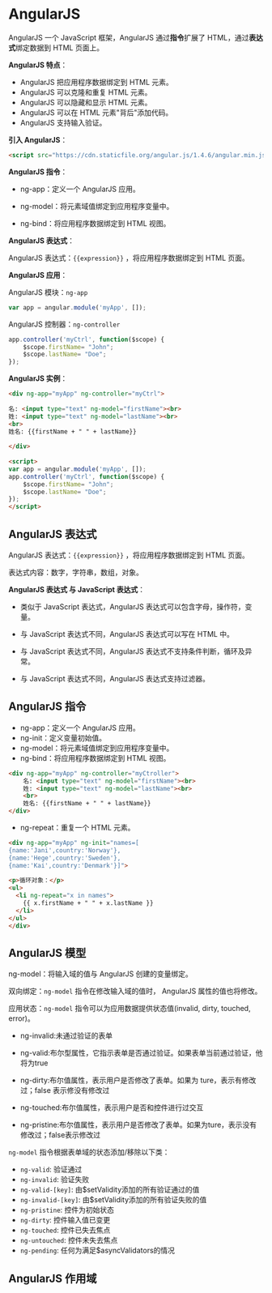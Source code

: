 # AngularJS

AngularJS 一个 JavaScript 框架，AngularJS 通过**指令**扩展了 HTML，通过**表达式**绑定数据到 HTML 页面上。

**AngularJS 特点**：

- AngularJS 把应用程序数据绑定到 HTML 元素。
- AngularJS 可以克隆和重复 HTML 元素。
- AngularJS 可以隐藏和显示 HTML 元素。
- AngularJS 可以在 HTML 元素"背后"添加代码。
- AngularJS 支持输入验证。

**引入 AngularJS**：

```html
<script src="https://cdn.staticfile.org/angular.js/1.4.6/angular.min.js"></script>
```

**AngularJS 指令**：

- ng-app：定义一个 AngularJS 应用。

- ng-model：将元素域值绑定到应用程序变量中。

- ng-bind：将应用程序数据绑定到 HTML 视图。

**AngularJS 表达式**：

AngularJS 表达式：`{{expression}}` ，将应用程序数据绑定到 HTML 页面。

**AngularJS 应用**：

AngularJS 模块：`ng-app` 

```js
var app = angular.module('myApp', []);
```

AngularJS 控制器：`ng-controller` 

```js
app.controller('myCtrl', function($scope) {
    $scope.firstName= "John";
    $scope.lastName= "Doe";
});
```

**AngularJS 实例**：

```html
<div ng-app="myApp" ng-controller="myCtrl">
 
名: <input type="text" ng-model="firstName"><br>
姓: <input type="text" ng-model="lastName"><br>
<br>
姓名: {{firstName + " " + lastName}}
 
</div>
 
<script>
var app = angular.module('myApp', []);
app.controller('myCtrl', function($scope) {
    $scope.firstName= "John";
    $scope.lastName= "Doe";
});
</script>
```

## AngularJS 表达式

AngularJS 表达式：`{{expression}}` ，将应用程序数据绑定到 HTML 页面。

表达式内容：数字，字符串，数组，对象。

**AngularJS 表达式 与 JavaScript 表达式**：

- 类似于 JavaScript 表达式，AngularJS 表达式可以包含字母，操作符，变量。

- 与 JavaScript 表达式不同，AngularJS 表达式可以写在 HTML 中。

- 与 JavaScript 表达式不同，AngularJS 表达式不支持条件判断，循环及异常。

- 与 JavaScript 表达式不同，AngularJS 表达式支持过滤器。

## AngularJS 指令

- ng-app：定义一个 AngularJS 应用。
- ng-init：定义变量初始值。
- ng-model：将元素域值绑定到应用程序变量中。
- ng-bind：将应用程序数据绑定到 HTML 视图。

```html
<div ng-app="myApp" ng-controller="myCtroller">
    名: <input type="text" ng-model="firstName"><br>
    姓: <input type="text" ng-model="lastName"><br>
    <br>
    姓名: {{firstName + " " + lastName}}
</div>
```

- ng-repeat：重复一个 HTML 元素。

```html
<div ng-app="myApp" ng-init="names=[
{name:'Jani',country:'Norway'},
{name:'Hege',country:'Sweden'},
{name:'Kai',country:'Denmark'}]">
 
<p>循环对象：</p>
<ul>
  <li ng-repeat="x in names">
    {{ x.firstName + " " + x.lastName }}
  </li>
</ul>
</div>
```

## AngularJS 模型

ng-model：将输入域的值与 AngularJS 创建的变量绑定。

双向绑定：`ng-model` 指令在修改输入域的值时， AngularJS 属性的值也将修改。

应用状态：`ng-model` 指令可以为应用数据提供状态值(invalid, dirty, touched, error)。

- ng-invalid:未通过验证的表单

- ng-valid:布尔型属性，它指示表单是否通过验证。如果表单当前通过验证，他将为true

- ng-dirty:布尔值属性，表示用户是否修改了表单。如果为 ture，表示有修改过；false 表示修没有修改过

- ng-touched:布尔值属性，表示用户是否和控件进行过交互

- ng-pristine:布尔值属性，表示用户是否修改了表单。如果为ture，表示没有修改过；false表示修改过

`ng-model` 指令根据表单域的状态添加/移除以下类：

- `ng-valid`: 验证通过
- `ng-invalid`: 验证失败
- `ng-valid-[key]`: 由$setValidity添加的所有验证通过的值
- `ng-invalid-[key]`: 由$setValidity添加的所有验证失败的值
- `ng-pristine`: 控件为初始状态
- `ng-dirty`: 控件输入值已变更
- `ng-touched`: 控件已失去焦点
- `ng-untouched`: 控件未失去焦点
- `ng-pending`: 任何为满足$asyncValidators的情况

## AngularJS 作用域

